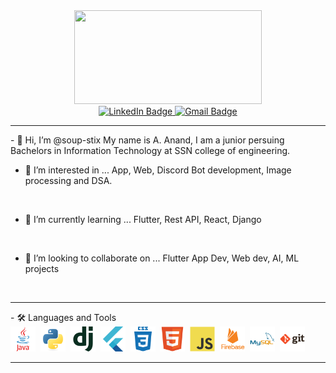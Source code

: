 
<div id="header" align="center">
  <img src="https://media.tenor.com/GfSX-u7VGM4AAAAC/coding.gif" width="300" height="150"/>
</div>

<div id="badges" align="center">
  <a href="https://www.linkedin.com/in/anand-a-402922235/">
    <img src="https://img.shields.io/badge/LinkedIn-blue?style=for-the-badge&logo=linkedin&logoColor=white" alt="LinkedIn Badge" border-radius=20px/>
  </a>
  <a href="mailto: anandarul47@gmail.com">
    <img src="https://img.shields.io/badge/Gmail-red?style=for-the-badge&logo=gmail&logoColor=white" alt="Gmail Badge" border-radius=20px/>
  </a>
</div>

<hr class="rounded">
- 👋 Hi, I’m @soup-stix
      My name is A. Anand, I am a junior persuing Bachelors in Information Technology at SSN college of engineering.
<br>

- 👀 I’m interested in ...
      App, Web, Discord Bot development, Image processing and DSA.
<br>

- 🌱 I’m currently learning ...
      Flutter, Rest API, React, Django
<br>

- 💞️ I’m looking to collaborate on ...
      Flutter App Dev, Web dev, AI, ML projects 
<br>
<hr class="rounded">
- 🛠️ Languages and Tools
<div align="left">
  <img src="https://github.com/devicons/devicon/blob/master/icons/java/java-original-wordmark.svg" title="Java" alt="Java" width="40" height="40"/>&nbsp;
  <img src="https://github.com/devicons/devicon/blob/master/icons/python/python-original.svg" title="Python" alt="Python" width="40" height="40"/>&nbsp;
  <img src="https://github.com/devicons/devicon/blob/master/icons/django/django-plain.svg" title="Django" alt="Django" width="40" height="40"/>&nbsp;
  <img src="https://github.com/devicons/devicon/blob/master/icons/flutter/flutter-original.svg" title="Flutter" alt="Flutter" width="40" height="40"/>&nbsp;
  <img src="https://github.com/devicons/devicon/blob/master/icons/css3/css3-plain-wordmark.svg"  title="CSS3" alt="CSS" width="40" height="40"/>&nbsp;
  <img src="https://github.com/devicons/devicon/blob/master/icons/html5/html5-original.svg" title="HTML5" alt="HTML" width="40" height="40"/>&nbsp;
  <img src="https://github.com/devicons/devicon/blob/master/icons/javascript/javascript-original.svg" title="JavaScript" alt="JavaScript" width="40" height="40"/>&nbsp;
  <img src="https://github.com/devicons/devicon/blob/master/icons/firebase/firebase-plain-wordmark.svg" title="Firebase" alt="Firebase" width="40" height="40"/>&nbsp;
  <img src="https://github.com/devicons/devicon/blob/master/icons/mysql/mysql-original-wordmark.svg" title="MySQL"  alt="MySQL" width="40" height="40"/>&nbsp;
  <img src="https://github.com/devicons/devicon/blob/master/icons/git/git-original-wordmark.svg" title="Git" **alt="Git" width="40" height="40"/>
</div>
<hr class="rounded">
<!---
soup-stix/soup-stix is a ✨ special ✨ repository because its `README.md` (this file) appears on your GitHub profile.
You can click the Preview link to take a look at your changes.
--->
